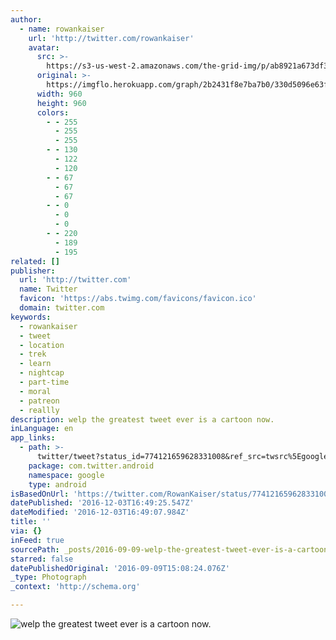 ```yaml
---
author:
  - name: rowankaiser
    url: 'http://twitter.com/rowankaiser'
    avatar:
      src: >-
        https://s3-us-west-2.amazonaws.com/the-grid-img/p/ab8921a673df392d694b82ecb42de7a0e0df6b3c.jpg
      original: >-
        https://imgflo.herokuapp.com/graph/2b2431f8e7ba7b0/330d5096e63f0f46f93e95c21fae3eba/noop.jpg?input=https%3A%2F%2Fpbs.twimg.com%2Fmedia%2FCr47iciVUAAD8Ur.jpg%3Alarge
      width: 960
      height: 960
      colors:
        - - 255
          - 255
          - 255
        - - 130
          - 122
          - 120
        - - 67
          - 67
          - 67
        - - 0
          - 0
          - 0
        - - 220
          - 189
          - 195
related: []
publisher:
  url: 'http://twitter.com'
  name: Twitter
  favicon: 'https://abs.twimg.com/favicons/favicon.ico'
  domain: twitter.com
keywords:
  - rowankaiser
  - tweet
  - location
  - trek
  - learn
  - nightcap
  - part-time
  - moral
  - patreon
  - reallly
description: welp the greatest tweet ever is a cartoon now.
inLanguage: en
app_links:
  - path: >-
      twitter/tweet?status_id=774121659628331008&ref_src=twsrc%5Egoogle%7Ctwcamp%5Eandroidseo%7Ctwgr%5Estatus%7Ctwterm%5E774121659628331008
    package: com.twitter.android
    namespace: google
    type: android
isBasedOnUrl: 'https://twitter.com/RowanKaiser/status/774121659628331008'
datePublished: '2016-12-03T16:49:25.547Z'
dateModified: '2016-12-03T16:49:07.984Z'
title: ''
via: {}
inFeed: true
sourcePath: _posts/2016-09-09-welp-the-greatest-tweet-ever-is-a-cartoon-now.md
starred: false
datePublishedOriginal: '2016-09-09T15:08:24.076Z'
_type: Photograph
_context: 'http://schema.org'

---
```

![welp the greatest tweet ever is a cartoon now.](https://pbs.twimg.com/media/Cr47iciVUAAD8Ur.jpg:large)